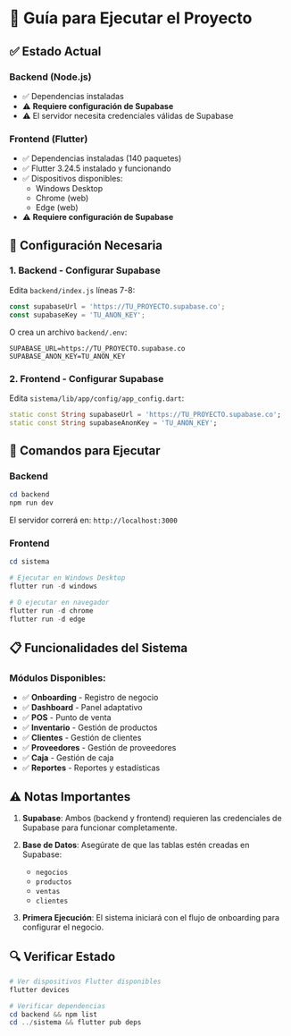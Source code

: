 # 🚀 Guía para Ejecutar el Proyecto

## ✅ Estado Actual

### Backend (Node.js)
- ✅ Dependencias instaladas
- ⚠️ **Requiere configuración de Supabase**
- ⚠️ El servidor necesita credenciales válidas de Supabase

### Frontend (Flutter)
- ✅ Dependencias instaladas (140 paquetes)
- ✅ Flutter 3.24.5 instalado y funcionando
- ✅ Dispositivos disponibles:
  - Windows Desktop
  - Chrome (web)
  - Edge (web)
- ⚠️ **Requiere configuración de Supabase**

## 🔧 Configuración Necesaria

### 1. Backend - Configurar Supabase

Edita `backend/index.js` líneas 7-8:
```javascript
const supabaseUrl = 'https://TU_PROYECTO.supabase.co';
const supabaseKey = 'TU_ANON_KEY';
```

O crea un archivo `backend/.env`:
```env
SUPABASE_URL=https://TU_PROYECTO.supabase.co
SUPABASE_ANON_KEY=TU_ANON_KEY
```

### 2. Frontend - Configurar Supabase

Edita `sistema/lib/app/config/app_config.dart`:
```dart
static const String supabaseUrl = 'https://TU_PROYECTO.supabase.co';
static const String supabaseAnonKey = 'TU_ANON_KEY';
```

## 🚀 Comandos para Ejecutar

### Backend
```powershell
cd backend
npm run dev
```
El servidor correrá en: `http://localhost:3000`

### Frontend
```powershell
cd sistema

# Ejecutar en Windows Desktop
flutter run -d windows

# O ejecutar en navegador
flutter run -d chrome
flutter run -d edge
```

## 📋 Funcionalidades del Sistema

### Módulos Disponibles:
- ✅ **Onboarding** - Registro de negocio
- ✅ **Dashboard** - Panel adaptativo
- ✅ **POS** - Punto de venta
- ✅ **Inventario** - Gestión de productos
- ✅ **Clientes** - Gestión de clientes
- ✅ **Proveedores** - Gestión de proveedores
- ✅ **Caja** - Gestión de caja
- ✅ **Reportes** - Reportes y estadísticas

## ⚠️ Notas Importantes

1. **Supabase**: Ambos (backend y frontend) requieren las credenciales de Supabase para funcionar completamente.

2. **Base de Datos**: Asegúrate de que las tablas estén creadas en Supabase:
   - `negocios`
   - `productos`
   - `ventas`
   - `clientes`

3. **Primera Ejecución**: El sistema iniciará con el flujo de onboarding para configurar el negocio.

## 🔍 Verificar Estado

```powershell
# Ver dispositivos Flutter disponibles
flutter devices

# Verificar dependencias
cd backend && npm list
cd ../sistema && flutter pub deps
```


